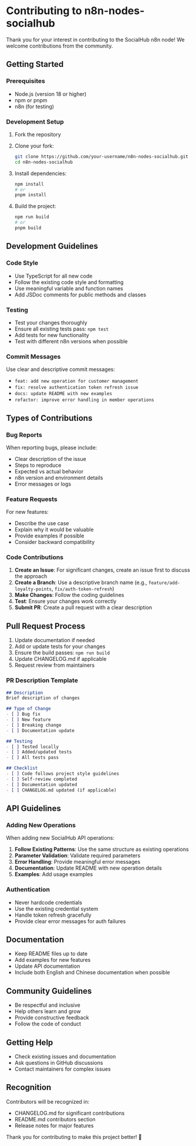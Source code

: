# Contributing to n8n-nodes-socialhub

Thank you for your interest in contributing to the SocialHub n8n node! We welcome contributions from the community.

## Getting Started

### Prerequisites

- Node.js (version 18 or higher)
- npm or pnpm
- n8n (for testing)

### Development Setup

1. Fork the repository
2. Clone your fork:
   ```bash
   git clone https://github.com/your-username/n8n-nodes-socialhub.git
   cd n8n-nodes-socialhub
   ```

3. Install dependencies:
   ```bash
   npm install
   # or
   pnpm install
   ```

4. Build the project:
   ```bash
   npm run build
   # or
   pnpm build
   ```

## Development Guidelines

### Code Style

- Use TypeScript for all new code
- Follow the existing code style and formatting
- Use meaningful variable and function names
- Add JSDoc comments for public methods and classes

### Testing

- Test your changes thoroughly
- Ensure all existing tests pass: `npm test`
- Add tests for new functionality
- Test with different n8n versions when possible

### Commit Messages

Use clear and descriptive commit messages:
- `feat: add new operation for customer management`
- `fix: resolve authentication token refresh issue`
- `docs: update README with new examples`
- `refactor: improve error handling in member operations`

## Types of Contributions

### Bug Reports

When reporting bugs, please include:
- Clear description of the issue
- Steps to reproduce
- Expected vs actual behavior
- n8n version and environment details
- Error messages or logs

### Feature Requests

For new features:
- Describe the use case
- Explain why it would be valuable
- Provide examples if possible
- Consider backward compatibility

### Code Contributions

1. **Create an Issue**: For significant changes, create an issue first to discuss the approach
2. **Create a Branch**: Use a descriptive branch name (e.g., `feature/add-loyalty-points`, `fix/auth-token-refresh`)
3. **Make Changes**: Follow the coding guidelines
4. **Test**: Ensure your changes work correctly
5. **Submit PR**: Create a pull request with a clear description

## Pull Request Process

1. Update documentation if needed
2. Add or update tests for your changes
3. Ensure the build passes: `npm run build`
4. Update CHANGELOG.md if applicable
5. Request review from maintainers

### PR Description Template

```markdown
## Description
Brief description of changes

## Type of Change
- [ ] Bug fix
- [ ] New feature
- [ ] Breaking change
- [ ] Documentation update

## Testing
- [ ] Tested locally
- [ ] Added/updated tests
- [ ] All tests pass

## Checklist
- [ ] Code follows project style guidelines
- [ ] Self-review completed
- [ ] Documentation updated
- [ ] CHANGELOG.md updated (if applicable)
```

## API Guidelines

### Adding New Operations

When adding new SocialHub API operations:

1. **Follow Existing Patterns**: Use the same structure as existing operations
2. **Parameter Validation**: Validate required parameters
3. **Error Handling**: Provide meaningful error messages
4. **Documentation**: Update README with new operation details
5. **Examples**: Add usage examples

### Authentication

- Never hardcode credentials
- Use the existing credential system
- Handle token refresh gracefully
- Provide clear error messages for auth failures

## Documentation

- Keep README files up to date
- Add examples for new features
- Update API documentation
- Include both English and Chinese documentation when possible

## Community Guidelines

- Be respectful and inclusive
- Help others learn and grow
- Provide constructive feedback
- Follow the code of conduct

## Getting Help

- Check existing issues and documentation
- Ask questions in GitHub discussions
- Contact maintainers for complex issues

## Recognition

Contributors will be recognized in:
- CHANGELOG.md for significant contributions
- README.md contributors section
- Release notes for major features

Thank you for contributing to make this project better! 🚀
